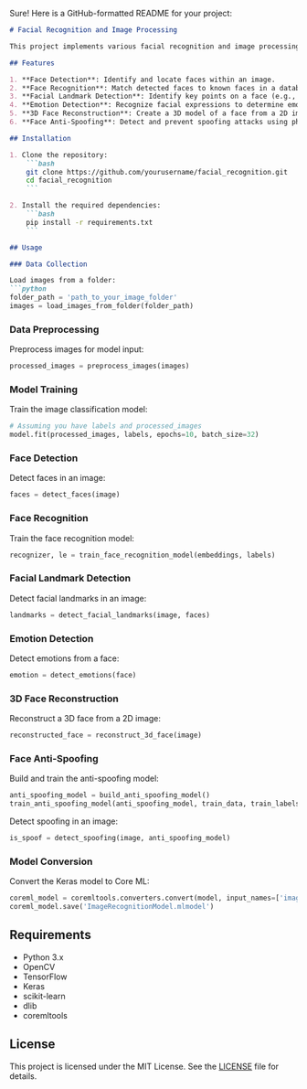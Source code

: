 Sure! Here is a GitHub-formatted README for your project:

```markdown
# Facial Recognition and Image Processing

This project implements various facial recognition and image processing features using machine learning techniques. The features include face detection, face recognition, facial landmark detection, emotion detection, 3D face reconstruction, and face anti-spoofing.

## Features

1. **Face Detection**: Identify and locate faces within an image.
2. **Face Recognition**: Match detected faces to known faces in a database.
3. **Facial Landmark Detection**: Identify key points on a face (e.g., eyes, nose, mouth).
4. **Emotion Detection**: Recognize facial expressions to determine emotions.
5. **3D Face Reconstruction**: Create a 3D model of a face from a 2D image.
6. **Face Anti-Spoofing**: Detect and prevent spoofing attacks using photos or videos.

## Installation

1. Clone the repository:
    ```bash
    git clone https://github.com/yourusername/facial_recognition.git
    cd facial_recognition
    ```

2. Install the required dependencies:
    ```bash
    pip install -r requirements.txt
    ```

## Usage

### Data Collection

Load images from a folder:
```python
folder_path = 'path_to_your_image_folder'
images = load_images_from_folder(folder_path)
```

### Data Preprocessing

Preprocess images for model input:
```python
processed_images = preprocess_images(images)
```

### Model Training

Train the image classification model:
```python
# Assuming you have labels and processed_images
model.fit(processed_images, labels, epochs=10, batch_size=32)
```

### Face Detection

Detect faces in an image:
```python
faces = detect_faces(image)
```

### Face Recognition

Train the face recognition model:
```python
recognizer, le = train_face_recognition_model(embeddings, labels)
```

### Facial Landmark Detection

Detect facial landmarks in an image:
```python
landmarks = detect_facial_landmarks(image, faces)
```

### Emotion Detection

Detect emotions from a face:
```python
emotion = detect_emotions(face)
```

### 3D Face Reconstruction

Reconstruct a 3D face from a 2D image:
```python
reconstructed_face = reconstruct_3d_face(image)
```

### Face Anti-Spoofing

Build and train the anti-spoofing model:
```python
anti_spoofing_model = build_anti_spoofing_model()
train_anti_spoofing_model(anti_spoofing_model, train_data, train_labels)
```

Detect spoofing in an image:
```python
is_spoof = detect_spoofing(image, anti_spoofing_model)
```

### Model Conversion

Convert the Keras model to Core ML:
```python
coreml_model = coremltools.converters.convert(model, input_names=['image'], output_names=['output'])
coreml_model.save('ImageRecognitionModel.mlmodel')
```

## Requirements

- Python 3.x
- OpenCV
- TensorFlow
- Keras
- scikit-learn
- dlib
- coremltools

## License

This project is licensed under the MIT License. See the [LICENSE](LICENSE) file for details.
